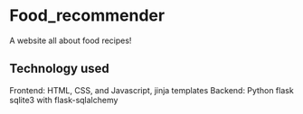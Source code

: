 # Food_recommender

A website all about food recipes!

## Technology used
Frontend: HTML, CSS, and Javascript, jinja templates
Backend: Python flask sqlite3 with flask-sqlalchemy


